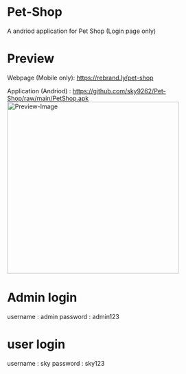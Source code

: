 # Pet-Shop
A andriod application for Pet Shop (Login page only)

# Preview
Webpage (Mobile only): https://rebrand.ly/pet-shop

Application (Andriod) : https://github.com/sky9262/Pet-Shop/raw/main/PetShop.apk
<br /> 
<img src="https://github.com/sky9262/Pet-Shop/blob/main/img/Preview.gif" alt="Preview-Image" height="400"/>

# Admin login
username : admin
password : admin123

# user login
username : sky
password : sky123
